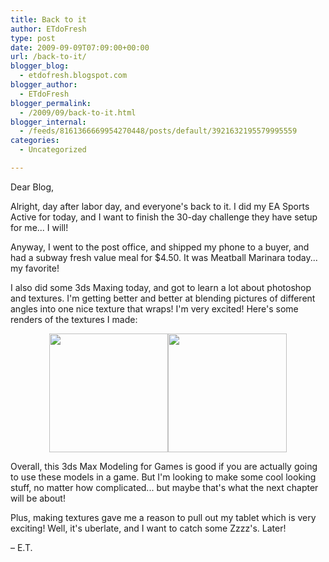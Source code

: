 ```yaml
---
title: Back to it
author: ETdoFresh
type: post
date: 2009-09-09T07:09:00+00:00
url: /back-to-it/
blogger_blog:
  - etdofresh.blogspot.com
blogger_author:
  - ETdoFresh
blogger_permalink:
  - /2009/09/back-to-it.html
blogger_internal:
  - /feeds/8161366669954270448/posts/default/3921632195579995559
categories:
  - Uncategorized

---
```

Dear Blog,

Alright, day after labor day, and everyone's back to it. I did my EA Sports Active for today, and I want to finish the 30-day challenge they have setup for me... I will! 

Anyway, I went to the post office, and shipped my phone to a buyer, and had a subway fresh value meal for $4.50. It was Meatball Marinara today... my favorite! 

I also did some 3ds Maxing today, and got to learn a lot about photoshop and textures. I'm getting better and better at blending pictures of different angles into one nice texture that wraps! I'm very excited! Here's some renders of the textures I made:

<p align="center">
  <a href="http://lh6.ggpht.com/_yEPuIWl8ybE/SqdVdARSiuI/AAAAAAAAAgw/lYV-z44f9SU/s1600/Chapter+05+-+Cog+Wheels.png"><img src="http://lh6.ggpht.com/_yEPuIWl8ybE/SqdVdARSiuI/AAAAAAAAAgw/lYV-z44f9SU/s288/Chapter+05+-+Cog+Wheels.png" width="190" /></a><a href="http://lh6.ggpht.com/_yEPuIWl8ybE/SqdVci5s51I/AAAAAAAAAgo/voh6p3QRE1E/s1600/Chapter+03+-+Textures.png"><img src="http://lh6.ggpht.com/_yEPuIWl8ybE/SqdVci5s51I/AAAAAAAAAgo/voh6p3QRE1E/s288/Chapter+03+-+Textures.png" width="190" /></a>
</p>

Overall, this 3ds Max Modeling for Games is good if you are actually going to use these models in a game. But I'm looking to make some cool looking stuff, no matter how complicated... but maybe that's what the next chapter will be about! 

Plus, making textures gave me a reason to pull out my tablet which is very exciting! Well, it's uberlate, and I want to catch some Zzzz's. Later! 

– E.T.